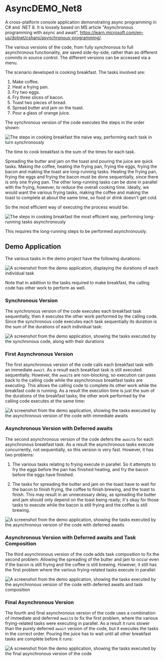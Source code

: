 # AsyncDEMO_Net8
A cross-platform console application demonstrating async programming in C# and .NET 8.  It is loosely based on MS article "Asynchronous programming with async and await", https://learn.microsoft.com/en-us/dotnet/csharp/asynchronous-programming/.

The various versions of the code, from fully synchronous to full asynchronous functionality, are saved side-by-side, rather than as different commits in source control.  The different versions can be accessed via a menu.

The scenario developed is cooking breakfast.  The tasks involved are:

1. Make coffee.
2. Heat a frying pan.
3. Fry two eggs.
4. Fry three slices of bacon.
5. Toast two pieces of bread.
6. Spread butter and jam on the toast.
7. Pour a glass of orange juice.

The synchronous version of the code executes the steps in the order shown:

![The steps in cooking breakfast the naive way, performing each task in turn synchronously](Images/SynchronousProcess.png "Synchronous process for cooking breakfast")

The time to cook breakfast is the sum of the times for each task.

Spreading the butter and jam on the toast and pouring the juice are quick tasks.  Making the coffee, heating the frying pan, frying the eggs, frying the bacon and making the toast are long-running tasks.  Heating the frying pan, frying the eggs and frying the bacon must be done sequentially, since there is only one frying pan.  The other long-running tasks can be done in parallel with the frying, however, to reduce the overall cooking time.  Ideally, we would want the various frying tasks, making the coffee and making the toast to complete at about the same time, so food or drink doesn't get cold.

So the most efficient way of executing the process would be:

![The steps in cooking breakfast the most efficient way, performing long-running tasks asynchronously](Images/FinalProcess.png "Most efficient process for cooking breakfast")

This requires the long-running steps to be performed asynchronously.

## Demo Application
The various tasks in the demo project have the following durations:

![A screenshot from the demo application, displaying the durations of each individual task](Images/IndividualTaskDurations.png "Individual task durations in demo application")

Note that in addition to the tasks required to make breakfast, the calling code has other work to perform as well.

### Synchronous Version
The synchronous version of the code executes each breakfast task sequentially, then it executes the other work performed by the calling code.  Since the synchronous code executes each task sequentially its duration is the sum of the durations of each individual task:

![A screenshot from the demo application, showing the tasks executed by the synchronous code, along with their durations](Images/Results_SyncVersion.png "Results of synchronous version")

### First Asynchronous Version
The first asynchronous version of the code calls each breakfast task with an immediate `await`.  As a result each breakfast task is still executed sequentially.  However, the `await`s are non-blocking, so execution can pass back to the calling code while the asynchronous breakfast tasks are executing.  This allows the calling code to complete its other work while the breakfast code is running.  As a result the execution time is just the sum of the durations of the breakfast tasks; the other work performed by the calling code executes at the same time:

![A screenshot from the demo application, showing the tasks executed by the asynchronous version of the code with immediate awaits](Images/Results_AsyncWithImmediateAwait.png "Results of asynchronous version with immediate awaits")

### Asynchronous Version with Deferred awaits
The second asynchronous version of the code defers the `await`s for each asynchronous breakfast task.  As a result the asynchronous tasks execute concurrently, not sequentially, so this version is very fast.  However, it has two problems:

1. The various tasks relating to frying execute in parallel.  So it attempts to fry the eggs before the pan has finished heating, and fry the bacon before the eggs have finished.

1. The tasks for spreading the butter and jam on the toast have to wait for the bacon to finish frying, the coffee to finish brewing, and the toast to finish.  This may result in an unnecessary delay, as spreading the butter and jam should only depend on the toast being ready; it's okay for those tasks to execute while the bacon is still frying and the coffee is still brewing.

![A screenshot from the demo application, showing the tasks executed by the asynchronous version of the code with deferred awaits](Images/Results_AsyncWithDeferredAwait.png "Results of asynchronous version with deferred awaits")

### Asynchronous Version with Deferred awaits and Task Composition
The third asynchronous version of the code adds task composition to fix the second problem: Allowing the spreading of the butter and jam to occur even if the bacon is still frying and the coffee is still brewing.  However, it still has the first problem where the various frying-related tasks execute in parallel:

![A screenshot from the demo application, showing the tasks executed by the asynchronous version of the code with deferred awaits and task composition](Images/Results_AsyncWithDeferredAwaitAndTaskComposition.png "Results of asynchronous version with deferred awaits and task composition")

### Final Asynchronous Version
The fourth and final asynchronous version of the code uses a combination of immediate and deferred `await`s to fix the first problem, where the various frying-related tasks were executing in parallel.  As a result it runs slower than the purely deferred `await` version of the code, but it executes the tasks in the correct order.  Pouring the juice has to wait until all other breakfast tasks are complete before it runs:

![A screenshot from the demo application, showing the tasks executed by the final asynchronous version of the code](Images/Results_AsyncFinal.png "Results of the final asynchronous version")

